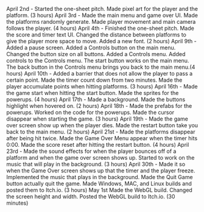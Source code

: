 April 2nd - Started the one-sheet pitch. Made pixel art for the player and the platform. (3 hours)
April 3rd - Made the main menu and game over UI. Made the platforms randomly generate. Made player movement and main camera follows the player. (4 hours)
April 4th - Finished the one-sheet pitch. Made the score and timer text UI. Changed the distance between platforms to give the player more space to move. Added a new font. (2 hours)
April 9th - Added a pause screen. Added a Controls button on the main menu. Changed the button size on all buttons. Added a Controls menu. Added controls to the Controls menu. The start button works on the main menu. The back button in the Controls menu brings you back to the main menu.(4 hours)
April 10th - Added a barrier that does not allow the player to pass a certain point. Made the timer count down from two minutes. Made the player accumulate points when hitting platforms. (3 hours)
April 16th - Made the game start when hitting the start button. Made the sprites for the powerups. (4 hours)
April 17th - Made a background. Made the buttons highlight when hovered on. (2 hours)
April 18th - Made the prefabs for the powerups. Worked on the code for the powerups. Made the cursor disappear when starting the game. (3 hours)
April 19th - Made the game over screen show up when the player dies. Made the restart button take you back to the main menu. (2 hours)
April 21st - Made the platforms disappear after being hit twice. Made the Game Over Menu appear when the timer hits 0:00. Made the score reset after hitting the restart button. (4 hours)
April 23rd - Made the sound effects for when the player bounces off of a platform and when the game over screen shows up. Started to work on the music that will play in the background. (3 hours)
April 30th - Made it so when the Game Over screen shows up that the timer and the player freeze. Implemented the music that plays in the background. Made the Quit Game button actually quit the game. Made Windows, MAC, and Linux builds and posted them to Itch.io. (3 hours)
May 1st Made the WebGL build. Changed the screen height and width. Posted the WebGL build to Itch.io. (30 minutes)
